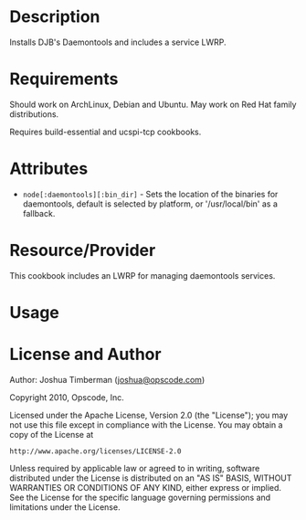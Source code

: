 Description
===========

Installs DJB's Daemontools and includes a service LWRP.

Requirements
============

Should work on ArchLinux, Debian and Ubuntu. May work on Red Hat family distributions.

Requires build-essential and ucspi-tcp cookbooks.

Attributes
==========

* `node[:daemontools][:bin_dir]` - Sets the location of the binaries for daemontools, default is selected by platform, or '/usr/local/bin' as a fallback.

Resource/Provider
=================

This cookbook includes an LWRP for managing daemontools services.

Usage
=====

License and Author
==================

Author: Joshua Timberman (<joshua@opscode.com>)

Copyright 2010, Opscode, Inc.

Licensed under the Apache License, Version 2.0 (the "License");
you may not use this file except in compliance with the License.
You may obtain a copy of the License at

    http://www.apache.org/licenses/LICENSE-2.0

Unless required by applicable law or agreed to in writing, software
distributed under the License is distributed on an "AS IS" BASIS,
WITHOUT WARRANTIES OR CONDITIONS OF ANY KIND, either express or implied.
See the License for the specific language governing permissions and
limitations under the License.
